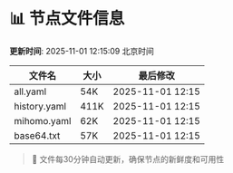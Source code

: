 # 📊 节点文件信息

**更新时间**: 2025-11-01 12:15:09 北京时间

| 文件名 | 大小 | 最后修改 |
|--------|------|----------|
| all.yaml | 54K | 2025-11-01 12:15 |
| history.yaml | 411K | 2025-11-01 12:15 |
| mihomo.yaml | 62K | 2025-11-01 12:15 |
| base64.txt | 57K | 2025-11-01 12:15 |

> 🔄 文件每30分钟自动更新，确保节点的新鲜度和可用性
